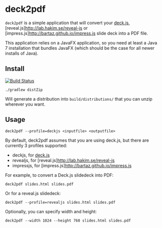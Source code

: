 # deck2pdf

```deck2pdf``` is a simple application that will convert your [deck.js](http://imakewebthings.com/deck.js/),
 [reveal.js]http://lab.hakim.se/reveal-js or [impress.js]http://bartaz.github.io/impress.js slide deck into a PDF file.

This application relies on a JavaFX application, so you need at least a Java 7 installation that bundles JavaFX (which should be the case for all newer installs of Java).

## Install

[![Build Status](http://travis-ci.org/melix/deck2pdf.png)](http://travis-ci.org/melix/deck2pdf)

```
./gradlew distZip
```

Will generate a distribution into ```build/distributions/``` that you can unzip wherever you want.

## Usage

```deck2pdf --profile=deckjs <inputfile> <outputfile>```

By default, deck2pdf assumes that you are using deck.js, but there are currently 3 profiles supported:
* deckjs, for [deck.js](http://imakewebthings.com/deck.js/)
* revealjs, for [reveal.js]http://lab.hakim.se/reveal-js
* impressjs, for [impress.js]http://bartaz.github.io/impress.js

For example, to convert a Deck.js slidedeck into PDF:

```deck2pdf slides.html slides.pdf```

Or for a reveal.js slidedeck:

```deck2pdf --profile=revealjs slides.html slides.pdf```

Optionally, you can specify width and height:

```deck2pdf --width 1024 --height 768 slides.html slides.pdf```
